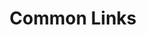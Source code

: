 ---
layout: links
title: Common Links
permalink: /links/
sections:
  resources:
    color: 
      button: c6c8d2
      standard: 1d192c
    categories:
      - name: Government Partners
        filter: government-partners
        links: 
          - title: Tron Software
            filter: tron-software
            link: https://tron.dso.mil/
            description: >
              Go here to view the homepage & portfolio for Tron Software.
          - title: AFWERX
            filter: afwerx
            link: https://www.afwerx.af.mil/
            description: > 
              Go here to see the homepage for AFWERX.
          - title: SBIR
            filter: sbir
            link: https://www.afwerx.af.mil/sbir.html
            description: > 
              Go here to learn more about the Small Business Innovation Research (SBIR) Program at AFWERX.
          - title: Get a P1 Account
            filter: p1-account
            link: https://tron.dso.mil/p1/#
            description: > 
              Go here for instructions on getting a Platform One SSO account
      - name: Industry Partners
        filter: industry-partners
        links:
          - title: EasyAerial
          
          

      # - name: FOUO/CUI Enterprise Collaboration on Platform One
      #   filter: fouo-collab
      #   links:
      #     - title: Mattermost (FOUO)
      #       filter: Mattermost-fouo
      #       link: https://chat.il4.dso.mil/
      #       description: >
      #         FOUO and CUI-approved mattermost chat instance (impact level 4)
      #     - title: Jira (FOUO)
      #       filter: jira-fouo
      #       link: https://jira.il4.dso.mil/
      #       description: > 
      #         FOUO and CUI-approved Jira instance (impact level 4)
      #     - title: Confluence (FOUO)
      #       filter: confluence-fouo
      #       link: https://confluence.il4.dso.mil/
      #       description: > 
      #         FOUO and CUI-approved Confluence instance (impact level 4)
      # - name: Publically Releasable Enterprise Collaboration on Platform One
      #   filter: public-collab
      #   links:
      #     - title: Mattermost
      #       filter: Mattermost-public
      #       link: https://chat.il2.dso.mil/
      #       description: >
      #         Publically releasable Mattermost chat instance (impact level 2)
      #     - title: Jira
      #       filter: jira-public
      #       link: https://jira.il2.dso.mil/
      #       description: > 
      #         Publically releasable Jira instance at (impact level 2)
      #     - title: Confluence
      #       filter: confluence-public
      #       link: https://confluence.il2.dso.mil/
      #       description: > 
      #         Publically releasable Confluence instance at (impact level 2)
---